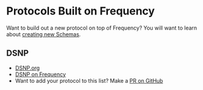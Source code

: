 # Protocols Built on Frequency

Want to build out a new protocol on top of Frequency?
You will want to learn about [creating new Schemas](./Basics/Schemas.md).

## DSNP

- [DSNP.org](https://www.dsnp.org)
- [DSNP on Frequency](https://spec.dsnp.org/Frequency/Overview.html)
- Want to add your protocol to this list? Make a [PR on GitHub](https://github.com/LibertyDSNP/frequency-docs)
